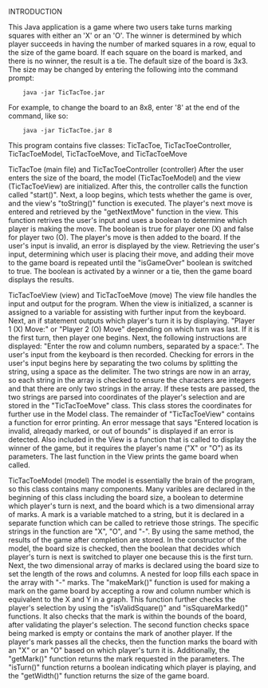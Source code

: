 INTRODUCTION

This Java application is a game where two users take turns marking squares with either an 'X' or an 'O'. The winner is determined by which
player succeeds in having the number of marked squares in a row, equal to the size of the game board. If each square on the board is marked,
and there is no winner, the result is a tie. The default size of the board is 3x3. The size may be changed by entering the following
into the command prompt: 

        java -jar TicTacToe.jar

For example, to change the board to an 8x8, enter '8' at the end of the command, like so: 

        java -jar TicTacToe.jar 8

This program contains five classes: TicTacToe, TicTacToeController, TicTacToeModel, TicTacToeMove, and TicTacToeMove

TicTacToe (main file) and TicTacToeController (controller)
        After the user enters the size of the board, the model (TicTacToeModel) and the view (TicTacToeView) are initialized.
        After this, the controller calls the function called "start()". Next, a loop begins, which tests whether the game is over, 
        and the view's "toString()" function is executed. The player's next move is entered and retrieved by the "getNextMove" function
        in the view. This function retrives the user's input and uses a boolean to determine which player is making the move. The boolean
        is true for player one (X) and false for player two (O). The player's move is then added to the board. If the user's input is invalid,
        an error is displayed by the view. Retrieving the user's input, determining which user is placing their move, and adding their move
        to the game board is repeated until the "isGameOver" boolean is switched to true. The boolean is activated by a winner or a tie,
        then the game board displays the results.

TicTacToeView (view) and TicTacToeMove (move)
        The view file handles the input and output for the program. When the view is initialized, a scanner is assigned to a variable
        for assisting with further input from the keyboard. Next, an if statement outputs which player's turn it is by displaying.
        "Player 1 (X) Move:" or "Player 2 (O) Move" depending on which turn was last. If it is the first turn, then player one begins. Next, the following instructions are displayed: "Enter the row and column numbers, separated by a space:". The user's input from the keyboard is then recorded. Checking for errors in the user's input begins here by separating the two colums by splitting the string, using a space as the delimiter. The two strings are now in an array, so each string in the array is checked to ensure the characters are integers and that there are only two strings in the array. If these tests are passed, the two strings are parsed into coordinates of the player's selection and are stored in the "TicTacToeMove" class. This class stores the coordinates for further use in the Model class. The remainder of "TicTacToeView" contains a function for error printing. An error message that says "Entered location is invalid, alreqady marked, or out of bounds" is displayed if an error is detected. Also included in the View is a function that is called to display the winner of the game, but it requires the player's name ("X" or "O") as its parameters. The last function in the View prints the game board when called.
        
TicTacToeModel (model)
        The model is essentially the brain of the program, so this class contains many components. Many varibles are declared in the beginning of this class including the board size, a boolean to determine which player's turn is next, and the board which is a two dimensional array of marks. A mark is a variable matched to a string, but it is declared in a separate function which can be called to retrieve those strings. The specific strings in the function are "X", "O", and "-". By using the same method, the results of the game after completion are stored. In the constructor of the model, the board size is checked, then the boolean that decides which player's turn is next is switched to player one because this is the first turn. Next, the two dimensional array of marks is declared using the board size to set the length of the rows and columns. A nested for loop fills each space in the array with "-" marks. The "makeMark()" function is used for making a mark on the game board by accepting a row and column number which is equivalent to the X and Y in a graph. This function further checks the player's selection by using the "isValidSquare()" and "isSquareMarked()" functions. It also checks that the mark is within the bounds of the board, after validating the player's selection. The second function checks space being marked is empty or contains the mark of another player. If the player's mark passes all the checks, then the function marks the board with an "X" or an "O" based on which player's turn it is. Additionally, the "getMark()" function returns the mark requested in the parameters. The "isTurn()" function returns a boolean indicating which player is playing, and the "getWidth()" function returns the size of the game board.
        
       

